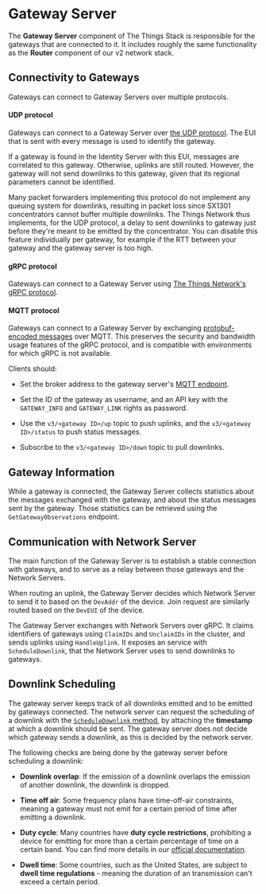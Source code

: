 # Gateway Server

The **Gateway Server** component of The Things Stack is responsible for the gateways that are connected to it. It includes roughly the same functionality as the **Router** component of our v2 network stack.

## Connectivity to Gateways

Gateways can connect to Gateway Servers over multiple protocols.

#### UDP protocol

Gateways can connect to a Gateway Server over [the UDP protocol](https://github.com/Lora-net/packet_forwarder/blob/master/PROTOCOL.TXT). The EUI that is sent with every message is used to identify the gateway.

If a gateway is found in the Identity Server with this EUI, messages are correlated to this gateway. Otherwise, uplinks are still routed. However, the gateway will not send downlinks to this gateway, given that its regional parameters cannot be identified.

Many packet forwarders implementing this protocol do not implement any queuing system for downlinks, resulting in packet loss since SX1301 concentrators cannot buffer multiple downlinks. The Things Network thus implements, for the UDP protocol, a delay to sent downlinks to gateway just before they're meant to be emitted by the concentrator. You can disable this feature individually per gateway, for example if the RTT between your gateway and the gateway server is too high.

#### gRPC protocol

Gateways can connect to a Gateway Server using [The Things Network's gRPC protocol](../api/gatewayserver.proto).

#### MQTT protocol

Gateways can connect to a Gateway Server by exchanging [protobuf-encoded messages](../api/gatewayserver.proto) over MQTT. This preserves the security and bandwidth usage features of the gRPC protocol, and is compatible with environments for which gRPC is not available.

Clients should:

+ Set the broker address to the gateway server's [MQTT endpoint](networking.md).

+ Set the ID of the gateway as username, and an API key with the `GATEWAY_INFO` and `GATEWAY_LINK` rights as password.

+ Use the `v3/<gateway ID>/up` topic to push uplinks, and the `v3/<gateway ID>/status` to push status messages.

+ Subscribe to the `v3/<gateway ID>/down` topic to pull downlinks.

## Gateway Information

While a gateway is connected, the Gateway Server collects statistics about the messages exchanged with the gateway, and about the status messages sent by the gateway. Those statistics can be retrieved using the `GetGatewayObservations` endpoint.

## Communication with Network Server

The main function of the Gateway Server is to establish a stable connection with gateways, and to serve as a relay between those gateways and the Network Servers.

When routing an uplink, the Gateway Server decides which Network Server to send it to based on the `DevAddr` of the device. Join request are similarly routed based on the `DevEUI` of the device.

The Gateway Server exchanges with Network Servers over gRPC. It claims identifiers of gateways using `ClaimIDs` and `UnclaimIDs` in the cluster, and sends uplinks using `HandleUplink`. It exposes an service with `ScheduleDownlink`, that the Network Server uses to send downlinks to gateways.

## Downlink Scheduling

The gateway server keeps track of all downlinks emitted and to be emitted by gateways connected. The network server can request the scheduling of a downlink with the [`ScheduleDownlink` method](../api/gatewayserver.proto), by attaching the **timestamp** at which a downlink should be sent. The gateway server does not decide which gateway sends a downlink, as this is decided by the network server.

The following checks are being done by the gateway server before scheduling a downlink:

+ **Downlink overlap**: If the emission of a downlink overlaps the emission of another downlink, the downlink is dropped.

+ **Time off air**: Some frequency plans have time-off-air constraints, meaning a gateway must not emit for a certain period of time after emitting a downlink.

+ **Duty cycle**: Many countries have **duty cycle restrictions**, prohibiting a device for emitting for more than a certain percentage of time on a certain band. You can find more details in our [official documentation](https://www.thethingsnetwork.org/docs/lorawan/#eu-863-870-mhz-and-duty-cycle).

+ **Dwell time**: Some countries, such as the United States, are subject to **dwell time regulations** - meaning the duration of an transmission can't exceed a certain period.
